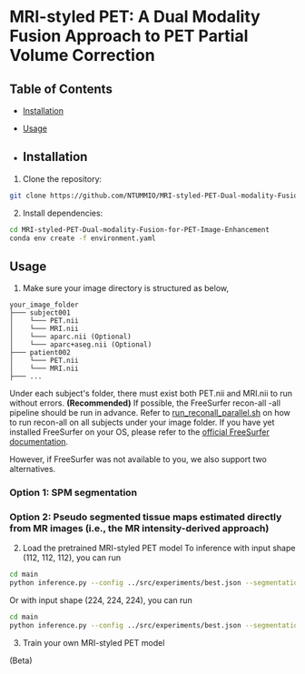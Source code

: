 # MRI-styled PET: A Dual Modality Fusion Approach to PET Partial Volume Correction

## Table of Contents
- [Installation](#installation)
- [Usage](#usage)

- ## Installation
1. Clone the repository:
```bash
git clone https://github.com/NTUMMIO/MRI-styled-PET-Dual-modality-Fusion-for-PET-Image-Enhancement.git
```

2. Install dependencies:
```bash
cd MRI-styled-PET-Dual-modality-Fusion-for-PET-Image-Enhancement
conda env create -f environment.yaml
 ```

## Usage
1. Make sure your image directory is structured as below, 
```
your_image_folder
├─── subject001
│    └─── PET.nii
│    └─── MRI.nii
│    └─── aparc.nii (Optional)
│    └─── aparc+aseg.nii (Optional)
├─── patient002
│    └─── PET.nii
│    └─── MRI.nii
├─── ...
```

Under each subject's folder, there must exist both PET.nii and MRI.nii to run without errors.
**(Recommended)** If possible, the FreeSurfer recon-all -all pipeline should be run in advance. Refer to [run_reconall_parallel.sh](main/run_reconall_parallel.sh) on how to run recon-all on all subjects under your image folder. If you have yet installed FreeSurfer on your OS, please refer to the [official FreeSurfer documentation](https://surfer.nmr.mgh.harvard.edu/fswiki/DownloadAndInstall). 

However, if FreeSurfer was not available to you, we also support two alternatives.

### Option 1: SPM segmentation



### Option 2: Pseudo segmented tissue maps estimated directly from MR images (i.e., the MR intensity-derived approach)



2. Load the pretrained MRI-styled PET model
To inference with input shape (112, 112, 112), you can run
```bash
cd main
python inference.py --config ../src/experiments/best.json --segmentation 1 --resume_fusion_checkpoint ../src/checkpoint/model_fusion_best.pth --input_directory /your_image_dir 
```

Or with input shape (224, 224, 224), you can run
```bash
cd main
python inference.py --config ../src/experiments/best.json --segmentation 1 --resume_fusion_checkpoint ../src/checkpoint/model_fusion_best_224.pth --input_directory /your_image_dir 
```
3. Train your own MRI-styled PET model

(Beta)

